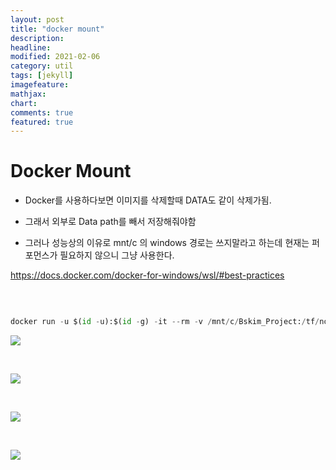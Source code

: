 ```yaml
---
layout: post
title: "docker mount"
description: 
headline: 
modified: 2021-02-06
category: util
tags: [jekyll]
imagefeature: 
mathjax: 
chart: 
comments: true
featured: true
---
```


# Docker Mount

- Docker를 사용하다보면 이미지를 삭제할때 DATA도 같이 삭제가됨. 

- 그래서 외부로 Data path를 빼서 저장해줘야함

- 그러나 성능상의 이유로 mnt/c 의 windows 경로는 쓰지말라고 하는데 현재는 퍼포먼스가 필요하지 않으니 그냥 사용한다.

https://docs.docker.com/docker-for-windows/wsl/#best-practices

<p>&nbsp;</p>

~~~python

docker run -u $(id -u):$(id -g) -it --rm -v /mnt/c/Bskim_Project:/tf/notebooks -p 8888:8888 tensorflow/tensorflow:latest-gpu-jupyter

~~~

<img src="https://storage.googleapis.com/bskim_bucket/gitBlog/WSL2/20210206/%ED%99%94%EB%A9%B4%20%EC%BA%A1%EC%B2%98%202021-02-06%20172549.png">

<p>&nbsp;</p>

<img src="https://storage.googleapis.com/bskim_bucket/gitBlog/WSL2/20210206/%ED%99%94%EB%A9%B4%20%EC%BA%A1%EC%B2%98%202021-02-06%20182712.png">

<p>&nbsp;</p>

<img src="https://storage.googleapis.com/bskim_bucket/gitBlog/WSL2/20210206/%ED%99%94%EB%A9%B4%20%EC%BA%A1%EC%B2%98%202021-02-06%20182734.png">

<p>&nbsp;</p>

<img src="https://storage.googleapis.com/bskim_bucket/gitBlog/WSL2/20210206/%ED%99%94%EB%A9%B4%20%EC%BA%A1%EC%B2%98%202021-02-06%20182820.png">

